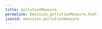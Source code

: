 ```yaml
---
title: pollutionMeasure
permalink: Emission.pollutionMeasure.html
jsonid: emission_pollutionmeasure
---
```

